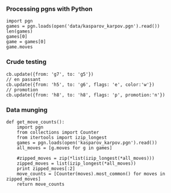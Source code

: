 ### Processing pgns with Python

    import pgn
    games = pgn.loads(open('data/kasparov_karpov.pgn').read())
    len(games)
    games[0]
    game = games[0]
    game.moves

### Crude testing

    cb.update({from: 'g7', to: 'g5'})
    // en passant
    cb.update({from: 'h5', to: 'g6', flags: 'e', color:'w'})
    // promotion
    cb.update({from: 'h8', to: 'h8', flags: 'p', promotion:'n'})

### Data munging
    def get_move_counts():
        import pgn 
        from collections import Counter
        from itertools import izip_longest
        games = pgn.loads(open('kasparov_karpov.pgn').read())
        all_moves = [g.moves for g in games]

        #zipped_moves = zip(*list(izip_longest(*all_moves)))
        zipped_moves = list(izip_longest(*all_moves))
        print zipped_moves[:2]
        move_counts = [Counter(moves).most_common() for moves in zipped_moves]
        return move_counts

